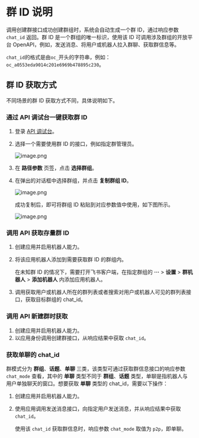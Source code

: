 # 群 ID 说明

调用创建群接口成功创建群组时，系统会自动生成一个群 ID，通过响应参数 `chat_id` 返回。群 ID 是一个群组的唯一标识，使用该 ID 可调用涉及群组的开放平台 OpenAPI，例如，发送消息、将用户或机器人拉入群聊、获取群信息等。

`chat_id`的格式是由`oc_`开头的字符串，例如：`oc_a0553eda9014c201e6969b478895c230`。

## 群 ID 获取方式

不同场景的群 ID 获取方式不同，具体说明如下。

### 通过 API 调试台一键获取群 ID

1. 登录 [API 调试台](https://open.feishu.cn/api-explorer)。
2. 选择一个需要使用群 ID 的接口，例如指定群管理员。

	![image.png](//sf3-cn.feishucdn.com/obj/open-platform-opendoc/b669083d660aeb099159b98726549389_swRviVFNUT.png?height=1386&lazyload=true&maxWidth=600&width=2882)
3. 在 **路径参数** 页签，点击 **选择群组**。
4. 在弹出的对话框中选择群组，并点击 **复制群组 ID**。

	![image.png](//sf3-cn.feishucdn.com/obj/open-platform-opendoc/9631b7d92678c58c02af9195f490bf4c_oP07OtZS9X.png?height=1174&lazyload=true&maxWidth=600&width=1702)
    
    成功复制后，即可将群组 ID 粘贴到对应参数值中使用，如下图所示。

	![image.png](//sf3-cn.feishucdn.com/obj/open-platform-opendoc/5934bfba29ebc75a0fc5a1ea83d656b1_7aafWBEyf0.png?height=236&lazyload=true&maxWidth=600&width=592)

### 调用 API 获取存量群 ID

1. 创建应用并启用机器人能力。
2. 将该应用机器人添加到需要获取群 ID 的群组内。

	在未知群 ID 的情况下，需要打开飞书客户端，在指定群组的 **···** > **设置** > **群机器人** > **添加机器人** 内添加应用机器人。
    
3. 调用获取用户或机器人所在的群列表或者搜索对用户或机器人可见的群列表接口，获取目标群组的 chat_id。

### 调用 API 新建群时获取

1. 创建应用并启用机器人能力。
2. 以应用身份调用创建群接口，从响应结果中获取 `chat_id`。

### 获取单聊的 chat_id

群模式分为 **群组**、**话题**、**单聊** 三类，该类型可通过获取群信息接口的响应参数 `chat_mode` 查看，其中的 **单聊** 类型不同于 **群组**、**话题** 类型，单聊是指机器人与用户单独聊天的窗口。想要获取 **单聊** 类型的 chat_id，需要以下操作：

1. 创建应用并启用机器人能力。
2. 使用应用调用发送消息接口，向指定用户发送消息，并从响应结果中获取 `chat_id`。

	使用该 `chat_id` 获取群信息时，响应参数 `chat_mode` 取值为 `p2p`，即单聊。
    
    